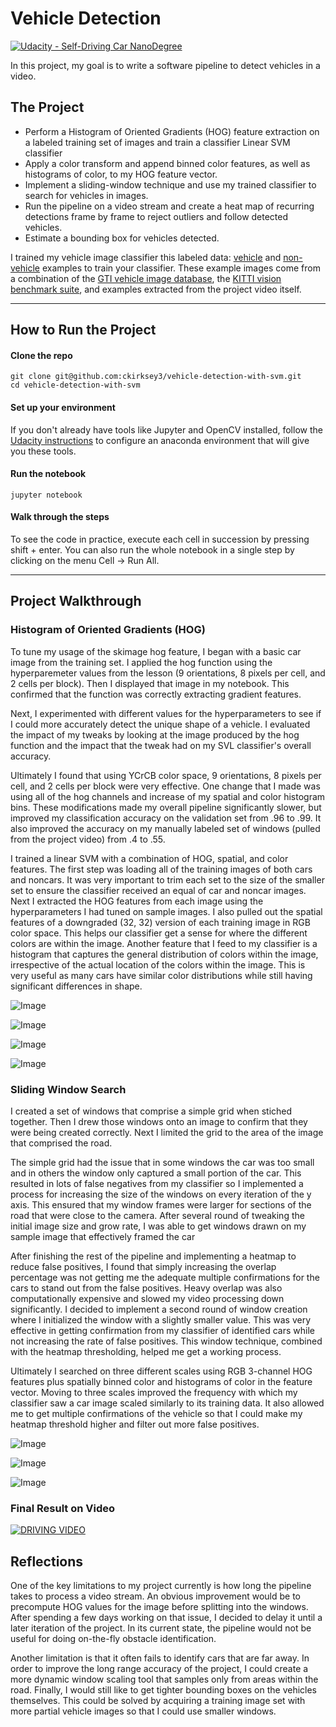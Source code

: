 # Vehicle Detection
[![Udacity - Self-Driving Car NanoDegree](https://s3.amazonaws.com/udacity-sdc/github/shield-carnd.svg)](http://www.udacity.com/drive)

In this project, my goal is to write a software pipeline to detect vehicles in a video.

The Project
---

* Perform a Histogram of Oriented Gradients (HOG) feature extraction on a labeled training set of images and train a classifier Linear SVM classifier
* Apply a color transform and append binned color features, as well as histograms of color, to my HOG feature vector. 
* Implement a sliding-window technique and use my trained classifier to search for vehicles in images.
* Run the pipeline on a video stream and create a heat map of recurring detections frame by frame to reject outliers and follow detected vehicles.
* Estimate a bounding box for vehicles detected.

I trained my vehicle image classifier this labeled data: [vehicle](https://s3.amazonaws.com/udacity-sdc/Vehicle_Tracking/vehicles.zip) and [non-vehicle](https://s3.amazonaws.com/udacity-sdc/Vehicle_Tracking/non-vehicles.zip) examples to train your classifier.  These example images come from a combination of the [GTI vehicle image database](http://www.gti.ssr.upm.es/data/Vehicle_database.html), the [KITTI vision benchmark suite](http://www.cvlibs.net/datasets/kitti/), and examples extracted from the project video itself.

---

## How to Run the Project

#### Clone the repo
```
git clone git@github.com:ckirksey3/vehicle-detection-with-svm.git
cd vehicle-detection-with-svm
```

#### Set up your environment
If you don't already have tools like Jupyter and OpenCV installed, follow the [Udacity instructions](https://github.com/udacity/CarND-Term1-Starter-Kit/blob/master/doc/configure_via_anaconda.md) to configure an anaconda environment that will give you these tools.

#### Run the notebook
```
jupyter notebook
```

#### Walk through the steps
To see the code in practice, execute each cell in succession by pressing shift + enter.
You can also run the whole notebook in a single step by clicking on the menu Cell -> Run All.

---

## Project Walkthrough


### Histogram of Oriented Gradients (HOG)
To tune my usage of the skimage hog feature, I began with a basic car image from the training set. I applied the hog function using the hyperparemeter values from the lesson (9 orientations, 8 pixels per cell, and 2 cells per block). Then I displayed that image in my notebook. This confirmed that the function was correctly extracting gradient features.

Next, I experimented with different values for the hyperparameters to see if I could more accurately detect the unique shape of a vehicle. I evaluated the impact of my tweaks by looking at the image produced by the hog function and the impact that the tweak had on my SVL classifier's overall accuracy.

Ultimately I found that using YCrCB color space, 9 orientations, 8 pixels per cell, and 2 cells per block were very effective. One change that I made was using all of the hog channels and increase of my spatial and color histogram bins. These modifications made my overall pipeline significantly slower, but improved my classification accuracy on the validation set from .96 to .99. It also improved the accuracy on my manually labeled set of windows (pulled from the project video) from .4 to .55.

I trained a linear SVM with a combination of HOG, spatial, and color features.
The first step was loading all of the training images of both cars and noncars. It was very important to trim each set to the size of the smaller set to ensure the classifier received an equal of car and noncar images.
Next I extracted the HOG features from each image using the hyperparameters I had tuned on sample images. I also pulled out the spatial features of a downgraded (32, 32) version of each training image in RGB color space. This helps our classifier get a sense for where the different colors are within the image. Another feature that I feed to my classifier is a histogram that captures the general distribution of colors within the image, irrespective of the actual location of the colors within the image. This is very useful as many cars have similar color distributions while still having significant differences in shape.

![Image](resources/sample_car.png?raw=true "")

![Image](resources/hog.png?raw=true "")

![Image](resources/spatial.png?raw=true "")

![Image](resources/color.png?raw=true "")

### Sliding Window Search

I created a set of windows that comprise a simple grid when stiched together. Then I drew those windows onto an image to confirm that they were being created correctly. Next I limited the grid to the area of the image that comprised the road.

The simple grid had the issue that in some windows the car was too small and in others the window only captured a small portion of the car. This resulted in lots of false negatives from my classifier so I implemented a process for increasing the size of the windows on every iteration of the y axis. This ensured that my window frames were larger for sections of the road that were close to the camera. After several round of tweaking the initial image size and grow rate, I was able to get windows drawn on my sample image that effectively framed the car

After finishing the rest of the pipeline and implementing a heatmap to reduce false positives, I found that simply increasing the overlap percentage was not getting me the adequate multiple confirmations for the cars to stand out from the false positives. Heavy overlap was also computationally expensive and slowed my video processing down significantly. I decided to implement a second round of window creation where I initialized the window with a slightly smaller value. This was very effective in getting confirmation from my classifier of identified cars while not increasing the rate of false positives. This window technique, combined with the heatmap thresholding, helped me get a working process.

Ultimately I searched on three different scales using RGB 3-channel HOG features plus spatially binned color and histograms of color in the feature vector. Moving to three scales improved the frequency with which my classifier saw a car image scaled similarly to its training data. It also allowed me to get multiple confirmations of the vehicle so that I could make my heatmap threshold higher and filter out more false positives.

![Image](resources/window.png?raw=true "")

![Image](resources/window_search.png?raw=true "")

![Image](resources/heatmap.png?raw=true "")

### Final Result on Video
[![DRIVING VIDEO](https://img.youtube.com/vi/qqeIQf6z7GM/0.jpg)](https://www.youtube.com/watch?v=qqeIQf6z7GM)

## Reflections
One of the key limitations to my project currently is how long the pipeline takes to process a video stream. An obvious improvement would be to precompute HOG values for the image before splitting into the windows. After spending a few days working on that issue, I decided to delay it until a later iteration of the project. In its current state, the pipeline would not be useful for doing on-the-fly obstacle identification.

Another limitation is that it often fails to identify cars that are far away. In order to improve the long range accuracy of the project, I could create a more dynamic window scaling tool that samples only from areas within the road.
Finally, I would still like to get tighter bounding boxes on the vehicles themselves. This could be solved by acquiring a training image set with more partial vehicle images so that I could use smaller windows.
